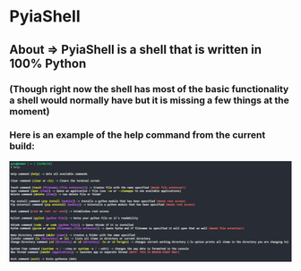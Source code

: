 # PyiaShell
## **About => PyiaShell is a shell that is written in 100% Python**
### (Though right now the shell has most of the basic functionality a shell would normally have but it is missing a few things at the moment)

### Here is an example of the help command from the current build:
![Help Command](https://github.com/Gusic06/PyiaShell/blob/dev/demo_pictures/demo1.png)
